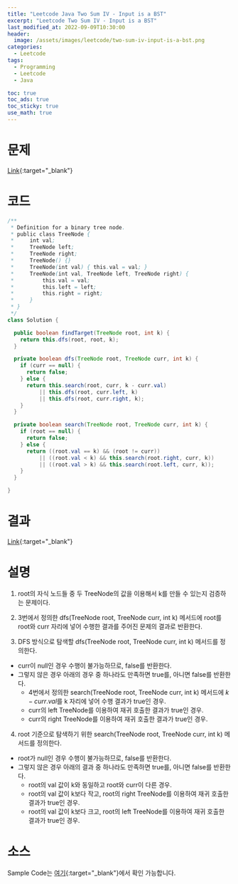 ```yaml
---
title: "Leetcode Java Two Sum IV - Input is a BST"
excerpt: "Leetcode Two Sum IV - Input is a BST"
last_modified_at: 2022-09-09T10:30:00
header:
  image: /assets/images/leetcode/two-sum-iv-input-is-a-bst.png
categories:
  - Leetcode
tags:
  - Programming
  - Leetcode
  - Java

toc: true
toc_ads: true
toc_sticky: true
use_math: true
---
```

# 문제
[Link](https://leetcode.com/problems/two-sum-iv-input-is-a-bst){:target="_blank"}

# 코드
```java
/**
 * Definition for a binary tree node.
 * public class TreeNode {
 *     int val;
 *     TreeNode left;
 *     TreeNode right;
 *     TreeNode() {}
 *     TreeNode(int val) { this.val = val; }
 *     TreeNode(int val, TreeNode left, TreeNode right) {
 *         this.val = val;
 *         this.left = left;
 *         this.right = right;
 *     }
 * }
 */
class Solution {

  public boolean findTarget(TreeNode root, int k) {
    return this.dfs(root, root, k);
  }

  private boolean dfs(TreeNode root, TreeNode curr, int k) {
    if (curr == null) {
      return false;
    } else {
      return this.search(root, curr, k - curr.val)
          || this.dfs(root, curr.left, k)
          || this.dfs(root, curr.right, k);
    }
  }

  private boolean search(TreeNode root, TreeNode curr, int k) {
    if (root == null) {
      return false;
    } else {
      return ((root.val == k) && (root != curr))
          || ((root.val < k) && this.search(root.right, curr, k))
          || ((root.val > k) && this.search(root.left, curr, k));
    }
  }

}
```

# 결과
[Link](https://leetcode.com/submissions/detail/795158029/){:target="_blank"}

# 설명
1. root의 자식 노드들 중 두 TreeNode의 값을 이용해서 k를 만들 수 있는지 검증하는 문제이다.

2. 3번에서 정의한 dfs(TreeNode root, TreeNode curr, int k) 메서드에 root를 root와 curr 자리에 넣어 수행한 결과를 주어진 문제의 결과로 반환한다.

3. DFS 방식으로 탐색할 dfs(TreeNode root, TreeNode curr, int k) 메서드를 정의한다.
- curr이 null인 경우 수행이 불가능하므로, false를 반환한다.
- 그렇지 않은 경우 아래의 경우 중 하나라도 만족하면 true를, 아니면 false를 반환한다.
  - 4번에서 정의한 search(TreeNode root, TreeNode curr, int k) 메서드에 $k - curr.val$를 k 자리에 넣어 수행 결과가 true인 경우.
  - curr의 left TreeNode를 이용하여 재귀 호출한 결과가 true인 경우.
  - curr의 right TreeNode를 이용하여 재귀 호출한 결과가 true인 경우.

4. root 기준으로 탐색하기 위한 search(TreeNode root, TreeNode curr, int k) 메서드를 정의한다.
- root가 null인 경우 수행이 불가능하므로, false를 반환한다.
- 그렇지 않은 경우 아래의 결과 중 하나라도 만족하면 true를, 아니면 false를 반환한다.
  - root의 val 값이 k와 동일하고 root와 curr이 다른 경우.
  - root의 val 값이 k보다 작고, root의 right TreeNode를 이용하여 재귀 호출한 결과가 true인 경우.
  - root의 val 값이 k보다 크고, root의 left TreeNode를 이용하여 재귀 호출한 결과가 true인 경우.

# 소스
Sample Code는 [여기](https://github.com/GracefulSoul/leetcode/blob/master/src/main/java/gracefulsoul/problems/TwoSumIVInputIsABST.java){:target="_blank"}에서 확인 가능합니다.